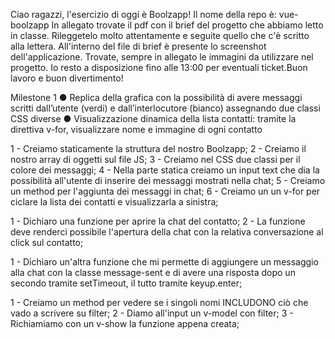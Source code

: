  Ciao ragazzi, l'esercizio di oggi è Boolzapp! Il nome della repo è: vue-boolzapp
In allegato trovate il pdf con il brief del progetto che abbiamo letto in classe. Rileggetelo molto attentamente e seguite quello che c'è scritto alla lettera. All'interno del file di brief è presente lo screenshot dell'applicazione. Trovate, sempre in allegato le immagini da utilizzare nel progetto. Io resto a disposizione fino alle 13:00 per eventuali ticket.Buon lavoro e buon divertimento!

Milestone 1
● Replica della grafica con la possibilità di avere messaggi scritti dall’utente (verdi) e
dall’interlocutore (bianco) assegnando due classi CSS diverse
● Visualizzazione dinamica della lista contatti: tramite la direttiva v-for, visualizzare
nome e immagine di ogni contatto

<!-- SCOMPOSIZIONE MILESTONE 1 -->
1 - Creiamo staticamente la struttura del nostro Boolzapp;
2 - Creiamo il nostro array di oggetti sul file JS;
3 - Creiamo nel CSS due classi per il colore dei messaggi;
4 - Nella parte statica creiamo un input text che dia la possibilità all'utente di inserire dei messaggi mostrati nella chat;
5 - Creiamo un method per l'aggiunta dei messaggi in chat;
6 - Creiamo un un v-for per ciclare la lista dei contatti e visualizzarla a sinistra;

<!-- MILESTONE 2 -->
1 - Dichiaro una funzione per aprire la chat del contatto;
2 - La funzione deve renderci possibile l'apertura della chat con la relativa conversazione al click sul contatto;

<!-- MILESTONE 3 -->

1 - Dichiaro un'altra funzione che mi permette di aggiungere un messaggio alla chat con la classe message-sent e di avere una risposta dopo un secondo tramite setTimeout, il tutto tramite keyup.enter;

<!-- MILESTONE 4 -->
1 - Creiamo un method per vedere se i singoli nomi INCLUDONO ciò che vado a scrivere su filter;
2 - Diamo all'input un v-model con filter;
3 - Richiamiamo con un v-show la funzione appena creata;